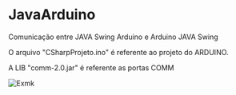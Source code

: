 # JavaArduino
Comunicação entre JAVA Swing Arduino e Arduino JAVA Swing 

O arquivo "CSharpProjeto.ino" é referente ao projeto do ARDUINO.

A LIB "comm-2.0.jar" é referente as portas COMM

![Exmk](https://user-images.githubusercontent.com/3837071/154783018-15bac3e8-e19d-4115-bcc4-a7878724d75e.jpg)
